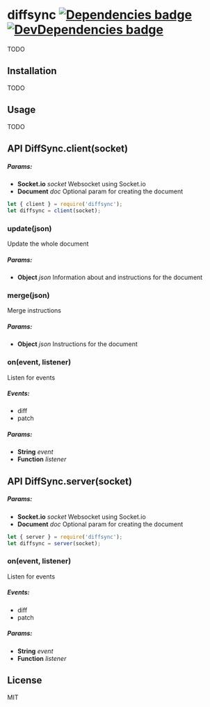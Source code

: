 # diffsync [![Dependencies badge][david-image]][david-url] [![DevDependencies badge][david-dev-image]][david-dev-url]

TODO


## Installation

TODO


## Usage

TODO


## API DiffSync.client(socket)

##### Params:

* **Socket.io** *socket* Websocket using Socket.io
* **Document** *doc* Optional param for creating the document

```javascript
let { client } = require('diffsync');
let diffsync = client(socket);
```

### update(json)

Update the whole document

##### Params:

* **Object** *json* Information about and instructions for the document

### merge(json)

Merge instructions

##### Params:

* **Object** *json* Instructions for the document

### on(event, listener)

Listen for events

##### Events:

* diff
* patch

##### Params:

* **String** *event* 
* **Function** *listener* 


## API DiffSync.server(socket)

##### Params:

* **Socket.io** *socket* Websocket using Socket.io
* **Document** *doc* Optional param for creating the document

```javascript
let { server } = require('diffsync');
let diffsync = server(socket);
```

### on(event, listener)

Listen for events

##### Events:

* diff
* patch

##### Params:

* **String** *event*
* **Function** *listener*


## License

MIT


[david-url]: https://david-dm.org/klambycom/diffsync#info=dependencies&view=table
[david-image]: https://david-dm.org/klambycom/diffsync.svg?style=flat-square

[david-dev-url]: https://david-dm.org/klambycom/diffsync#info=devDependencies&view=table
[david-dev-image]: https://david-dm.org/klambycom/diffsync/dev-status.svg?style=flat-square
